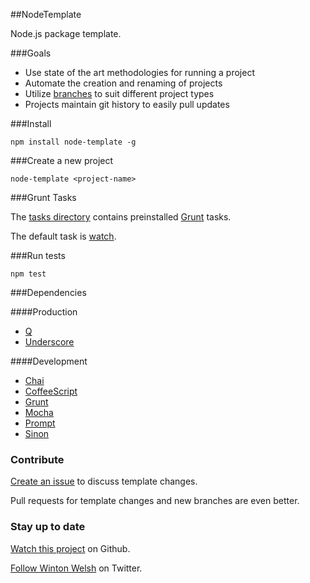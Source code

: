 ##NodeTemplate

Node.js package template.

###Goals

* Use state of the art methodologies for running a project
* Automate the creation and renaming of projects
* Utilize [branches](https://github.com/winton/node-template/branches) to suit different project types
* Projects maintain git history to easily pull updates

###Install

	npm install node-template -g

###Create a new project

	node-template <project-name>

###Grunt Tasks

The [tasks directory](https://github.com/winton/node-template/tree/master/tasks) contains preinstalled [Grunt](http://gruntjs.com) tasks.

The default task is [watch](https://github.com/winton/node-template/blob/master/tasks/watch.coffee).

###Run tests

	npm test

###Dependencies

####Production

* [Q](https://github.com/kriskowal/q)
* [Underscore](http://documentcloud.github.com/underscore)

####Development

* [Chai](http://chaijs.com)
* [CoffeeScript](http://coffeescript.org)
* [Grunt](http://gruntjs.com)
* [Mocha](http://visionmedia.github.com/mocha)
* [Prompt](https://github.com/flatiron/prompt)
* [Sinon](http://sinonjs.org)

### Contribute

[Create an issue](https://github.com/winton/node-template/issues/new) to discuss template changes.

Pull requests for template changes and new branches are even better.

### Stay up to date

[Watch this project](https://github.com/winton/node-template#) on Github.

[Follow Winton Welsh](http://twitter.com/intent/user?screen_name=wintonius) on Twitter.